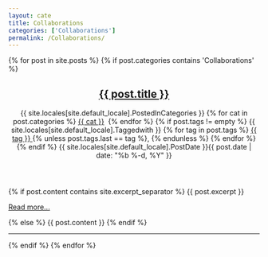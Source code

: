 ```yaml
---
layout: cate
title: Collaborations
categories: ['Collaborations']
permalink: /Collaborations/
---
```

<div class="home">
  <div class="post" itemscope itemtype="http://schema.org/BlogPosting" >
{% for post in site.posts %}
{% if post.categories contains 'Collaborations' %}
  <header class="post-header">
  <h2 itemprop="name" class="post-title">
    <a itemprop="url" class="post-link" href="{{ post.url | prepend: site.baseurl }}">{{ post.title }}</a>
  </h2>
  <meta itemprop="keywords" content="{{ post.tags | join: ',' }}" />
  <p class="post-meta">
  {{ site.locales[site.default_locale].PostedInCategories }}
  {% for cat in post.categories %}
  <a href="{{site.baseurl}}/categories/#{{ cat }}">{{ cat }}</a>&nbsp;
  {% endfor %}
  {% if post.tags != empty %}
  {{ site.locales[site.default_locale].Taggedwith }}
  {% for tag in post.tags %}
  <a href="{{ site.baseurl }}/tags/#{{ tag }}" title="{{ tag }}">{{ tag }} </a>{% unless post.tags.last == tag %}, {% endunless %}
  {% endfor %}
  {% endif %}
  <time itemprop="datePublished" datetime="{{ post.date | date: '%Y-%m-%d' }}">
    {{ site.locales[site.default_locale].PostDate }}{{ post.date | date: "%b %-d, %Y" }}
  </time>
  </p>
</header>
<article class="post-content" itemprop="articleBody">
  {% if post.content contains site.excerpt_separator %}
  {{ post.excerpt }}
  <p><a class="readmore" href="{{ post.url | prepend: site.baseurl }}">Read more...</a></p>
  {% else %}
  {{ post.content }}
  {% endif %}
</article>
<hr />
{% endif %}
{% endfor %}
  </div>
  </div>

